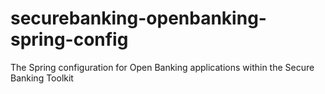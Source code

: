 # securebanking-openbanking-spring-config
The Spring configuration for Open Banking applications within the Secure Banking Toolkit
